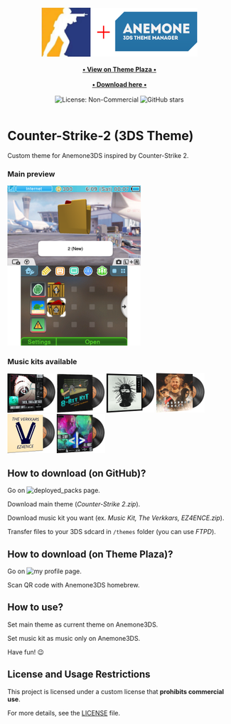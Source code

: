 <div align="center">
    <br>
    <img src="./for_git/logo.png" alt="Counter-Strike-2 (3DS Theme)" width=350>
    <br>
    <br>
    <a href="https://themeplaza.art/profile/TheRake66" target="_blank">
        <b>• View on Theme Plaza •</b>
    </a>
    <br>
    <br>
    <a href="https://github.com/TheRake66/Counter-Strike-2-3DS-Theme/tree/main/deployed_packs" target="_blank">
        <b>• Download here •</b>
    </a>
    <br>
    <br>
    <img src="https://img.shields.io/badge/License-NonCommercial-red" alt="License: Non-Commercial">
    <img src="https://img.shields.io/github/stars/TheRake66/Counter-Strike-2-3DS-Theme" alt="GitHub stars">
    <br>
    <br>
</div>

# Counter-Strike-2 (3DS Theme)

 Custom theme for Anemone3DS inspired by Counter-Strike 2. 

### Main preview

 ![Preview](./for_git/preview.png)

### Music kits available

 ![Cover](./for_git/under_bright_lights.png)
 ![Cover](./for_git/the_8-bit_kit.png)
 ![Cover](./for_git/inhuman.png)
 ![Cover](./for_git/flashbang_dance.png)
 ![Cover](./for_git/ez4ence.png)
 ![Cover](./for_git/all_night.png)

## How to download (on GitHub)?

 Go on ![deployed_packs](https://github.com/TheRake66/Counter-Strike-2-3DS-Theme/tree/main/deployed_packs) page.

 Download main theme (*Counter-Strike 2.zip*).

 Download music kit you want (ex. *Music Kit, The Verkkars, EZ4ENCE.zip*).

 Transfer files to your 3DS sdcard in `/themes` folder (you can use *FTPD*).

## How to download (on Theme Plaza)?

 Go on ![my profile](https://themeplaza.art/profile/TheRake66) page.

 Scan QR code with Anemone3DS homebrew.

## How to use?

 Set main theme as current theme on Anemone3DS.

 Set music kit as music only on Anemone3DS.

 Have fun! 😉

## License and Usage Restrictions

 This project is licensed under a custom license that **prohibits commercial use**.

 For more details, see the [LICENSE](./LICENSE) file.
